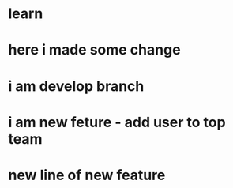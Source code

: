 # learn

# here i made some change

# i am develop branch

# i am new feture - add user to top team

# new line of new feature